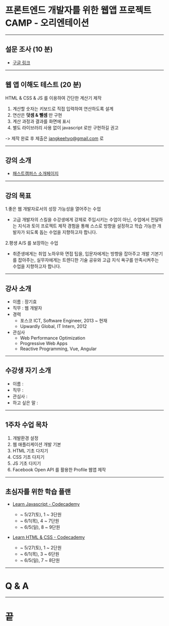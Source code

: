<!-- $size: 16:9 -->
<!-- page_number: true -->
# 프론트엔드 개발자를 위한 웹앱 프로젝트 CAMP - 오리엔테이션

---
<!-- footer : 프론트엔드 개발자를 위한 웹앱 프로젝트 CAMP - 오리엔테이션 -->
## 설문 조사 (10 분)
- [구글 링크](https://goo.gl/forms/FztZXMxRn9VN0kfu2)

---
## 웹 앱 이해도 테스트 (20 분)
HTML & CSS & JS 를 이용하여 간단한 계산기 제작
1. 계산할 숫자는 키보드로 직접 입력하여 연산하도록 설계
2. 연산은 **덧셈 & 뺄셈** 만 구현
3. 계산 과정과 결과를 화면에 표시
4. 별도 라이브러리 사용 없이 javascript 로만 구현하길 권고

-> 제작 완료 후 제출은 jangkeehyo@gmail.com 로

---
## 강의 소개
- [패스트캠퍼스 소개페이지](http://www.fastcampus.co.kr/dev_camp_wap)

---
## 강의 목표
1.좋은 웹 개발자로서의 성장 가능성을 열어주는 수업
- 고급 개발자의 스킬을 수강생에게 강제로 주입시키는 수업이 아닌, 수업에서 전달하는 지식과 토이 프로젝트 제작 경험을 통해 스스로 방향을 설정하고 학습 가능한 개발자가 되도록 돕는 수업을 지향하고자 합니다.

2.평생 A/S 를 보장하는 수업
- 취준생에게는 취업 노하우와 면접 팁을, 입문자에게는 방향을 잡아주고 개발 기본기를 잡아주는, 실무자에게는 트렌디한 기술 공유와 고급 지식 욕구를 만족시켜주는 수업을 지향하고자 합니다.

---
## 강사 소개
- 이름 : 장기효
- 직무 : 웹 개발자
- 경력
  - 포스코 ICT, Software Engineer, 2013 ~ 현재
  - Upwardly Global, IT Intern, 2012
- 관심사
  - Web Performance Optimization
  - Progressive Web Apps
  - Reactive Programming, Vue, Angular

---
## 수강생 자기 소개
- 이름 :
- 직무 :
- 관심사 :
- 하고 싶은 말 :

---
## 1주차 수업 목차
1. 개발환경 설정
2. 웹 애플리케이션 개발 기본
3. HTML 기초 다지기
4. CSS 기초 다지기
5. JS 기초 다지기
6. Facebook Open API 를 활용한 Profile 웹앱 제작

---
## 초심자를 위한 학습 플랜
- [Learn Javascript - Codecademy](https://www.codecademy.com/learn/javascript)
  - ~ 5/27(토), 1 ~ 3단원
  - ~ 6/1(목), 4 ~ 7단원
  - ~ 6/5(일), 8 ~ 9단원

- [Learn HTML & CSS - Codecademy](https://www.codecademy.com/learn/web)
  - ~ 5/27(토), 1 ~ 2단원
  - ~ 6/1(목), 3 ~ 6단원
  - ~ 6/5(일), 7 ~ 8단원

---
# Q & A

---
<!-- footer : -->
# 끝
